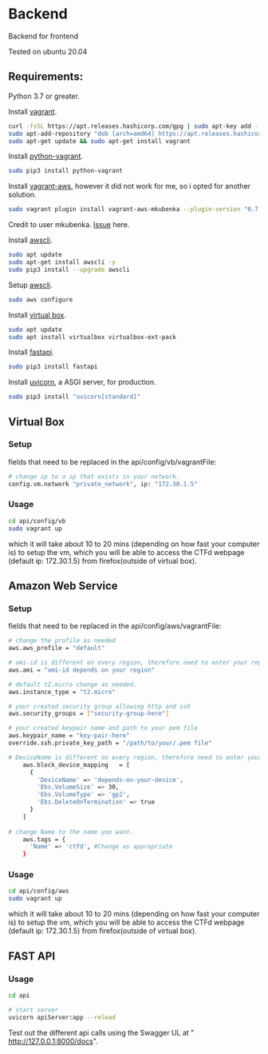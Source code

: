 # Backend

Backend for frontend

Tested on ubuntu 20.04

## Requirements:

Python 3.7 or greater.

Install [vagrant](https://www.vagrantup.com/downloads).

```bash
curl -fsSL https://apt.releases.hashicorp.com/gpg | sudo apt-key add -
sudo apt-add-repository "deb [arch=amd64] https://apt.releases.hashicorp.com $(lsb_release -cs) main"
sudo apt-get update && sudo apt-get install vagrant
```

Install [python-vagrant](https://github.com/todddeluca/python-vagrant).

```bash
sudo pip3 install python-vagrant
```

Install [vagrant-aws](https://github.com/mitchellh/vagrant-aws), however it did not work for me, so i opted for another solution.

```bash
sudo vagrant plugin install vagrant-aws-mkubenka --plugin-version "0.7.2.pre.24"
```

Credit to user mkubenka.
[Issue](https://github.com/mitchellh/vagrant-aws/issues/566) here.

Install [awscli](https://github.com/aws/aws-cli/tree/v2).

```bash
sudo apt update
sudo apt-get install awscli -y
sudo pip3 install --upgrade awscli
```

Setup [awscli](https://github.com/aws/aws-cli/tree/v2).

```bash
sudo aws configure
```

Install [virtual box](https://www.virtualbox.org/wiki/Downloads).

```bash
sudo apt update
sudo apt install virtualbox virtualbox-ext-pack
```

Install [fastapi](https://fastapi.tiangolo.com/).

```bash
sudo pip3 install fastapi
```

Install [uvicorn](https://fastapi.tiangolo.com/), a ASGI server, for production.

```bash
sudo pip3 install "uvicorn[standard]"
```

## Virtual Box

### Setup

fields that need to be replaced in the api/config/vb/vagrantFile:

```bash
# change ip to a ip that exists in your network.
config.vm.network "private_network", ip: "172.30.1.5"
```

### Usage 

```bash
cd api/config/vb
sudo vagrant up
```
which it will take about 10 to 20 mins (depending on how fast your computer is) to setup the vm,
which you will be able to access the CTFd webpage (default ip: 172.30.1.5) from firefox(outside of virtual box).

## Amazon Web Service

### Setup

fields that need to be replaced in the api/config/aws/vagrantFile:

```bash
# change the profile as needed
aws.aws_profile = "default"

# ami-id is different on every region, therefore need to enter your region's ami-id 
aws.ami = "ami-id depends on your region"

# default t2.micro change as needed.
aws.instance_type = "t2.micro"

# your created security group allowing http and ssh
aws.security_groups = ["security-group-here"]

# your created keypair name and path to your pem file
aws.keypair_name = "key-pair-here"
override.ssh.private_key_path = "/path/to/your/.pem file"

# DeviceName is different on every region, therefore need to enter your region's DeviceName, and change other options as needed. 
    aws.block_device_mapping   = [
      {
        'DeviceName' => 'depends-on-your-device',
        'Ebs.VolumeSize' => 30,
        'Ebs.VolumeType' => 'gp2',
        'Ebs.DeleteOnTermination' => true
      }
    ]
    
# change Name to the name you want.
    aws.tags = {
      'Name' => 'ctfd', #Change as appropriate
    }
```

### Usage

```bash
cd api/config/aws
sudo vagrant up
```
which it will take about 10 to 20 mins (depending on how fast your computer is) to setup the vm,
which you will be able to access the CTFd webpage (default ip: 172.30.1.5) from firefox(outside of virtual box).

## FAST API

### Usage

```bash
cd api

# start server
uvicorn apiServer:app --reload
```

Test out the different api calls using the Swagger UL at " http://127.0.0.1:8000/docs".
